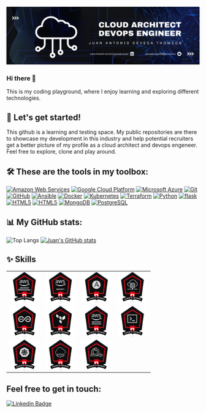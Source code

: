 <!--
**juanadevesat/juanadevesat** is a ✨ _special_ ✨ repository because its `README.md` (this file) appears on your GitHub profile.

Here are some ideas to get you started:

- 🔭 I’m currently working on ...
- 🌱 I’m currently learning ...
- 👯 I’m looking to collaborate on ...
- 🤔 I’m looking for help with ...
- 💬 Ask me about ...
- 📫 How to reach me: ...
- 😄 Pronouns: ...
- ⚡ Fun fact: ...
-->

![Animated banner](<img/GitHub Banner.png>)

### Hi there 👋

This is my coding playground, where I enjoy learning and exploring different technologies. 

## 🚀 Let's get started! 

This github is a learning and testing space. My public repositories are there to showcase my development in this industry and help potential recruiters get a better picture of my profile as a cloud architect and devops engeneer. Feel free to explore, clone and play around.

## 🛠️ These are the tools in my toolbox:

<a href="https://aws.amazon.com/"><img src="https://img.shields.io/badge/Amazon_AWS-232F3E?style=for-the-badge&logo=amazon-aws&logoColor=white" height="30" alt="Amazon Web Services"></a>
<a href="https://cloud.google.com/"><img src="https://img.shields.io/badge/Google_Cloud-4285F4?style=for-the-badge&logo=google-cloud&logoColor=white" height="30" alt="Google Cloud Platform"></a>
<a href="https://azure.microsoft.com/"><img src="https://img.shields.io/badge/Microsoft_Azure-0089D6?style=for-the-badge&logo=microsoft-azure&logoColor=white" height="30" alt="Microsoft Azure"></a>
<a href="https://git-scm.com/"><img src="https://img.shields.io/badge/-Git-F05032?style=for-the-badge&logo=git&logoColor=white" height="30" alt="Git"></a>
<a href="https://github.com/"><img src="https://img.shields.io/badge/-GitHub-181717?style=for-the-badge&logo=github&logoColor=white" height="30" alt="GitHub"></a>
<a href="https://www.ansible.com/"><img src="https://img.shields.io/badge/Ansible-EE0000?style=for-the-badge&logo=ansible&logoColor=white" height="30" alt="Ansible"></a>
<a href="https://www.docker.com/"><img src="https://img.shields.io/badge/-Docker-2496ED?style=for-the-badge&logo=docker&logoColor=white" height="30" alt="Docker"></a>
<a href="https://kubernetes.io/"><img src="https://img.shields.io/badge/Kubernetes-326CE5?style=for-the-badge&logo=kubernetes&logoColor=white" height="30" alt="Kubernetes"></a>
<a href="https://www.terraform.io/"><img src="https://img.shields.io/badge/Terraform-623CE4?style=for-the-badge&logo=terraform&logoColor=white" height="30" alt="Terraform"></a>
<a href="https://www.python.org/"><img src="https://img.shields.io/badge/-Python-3776AB?style=for-the-badge&logo=python&logoColor=white" height="30" alt="Python"></a>
<a href="https://flask.palletsprojects.com/en/3.0.x/"><img src="https://img.shields.io/badge/flask-%23000.svg?style=for-the-badge&logo=flask&logoColor=white" height="30" alt="flask"></a>
<a href="https://developer.mozilla.org/en-US/docs/Web/Guide/HTML/HTML5"><img src="https://img.shields.io/badge/-HTML5-E34F26?style=for-the-badge&logo=html5&logoColor=white" height="30" alt="HTML5"></a>
<a href="https://developer.mozilla.org/es/docs/Web/CSS"><img src="https://img.shields.io/badge/css3-%231572B6.svg?style=for-the-badge&logo=css3&logoColor=white" height="30" alt="HTML5"></a>
<a href="https://www.mongodb.com/"><img src="https://img.shields.io/badge/-MongoDB-47A248?style=for-the-badge&logo=mongodb&logoColor=white" height="30" alt="MongoDB"></a>
<a href="https://www.postgresql.org/"><img src="https://img.shields.io/badge/-PostgreSQL-336791?style=for-the-badge&logo=postgresql&logoColor=white" height="30" alt="PostgreSQL"></a>

<!--Badges: https://github.com/Ileriayo/markdown-badges-->

## 📊 My GitHub stats:

![Top Langs](https://github-readme-stats.vercel.app/api/top-langs/?username=juanadevesat&layout=compact) 
[![Juan's GitHub stats](https://github-readme-stats.vercel.app/api?username=juanadevesat&show_icons=true&theme=radical)](https://github.com/juanadevesat)

## ✨ Skills
<table style="border: 0px;">
    <tr>
        <td><a href="https://badgr.com/backpack/badges/657b25ad1527074bf3b29b16"><img src="img/Architecture professional.png" height="80" alt="Architecture Professional"></a></td>
        <td><a href="https://badgr.com/backpack/badges/657b259eebf2365fd2985403"><img src="img/Seguridad en nube.png" height="80" alt="Seguridad en nube"></a></td>
        <td><a href="https://badgr.com/backpack/badges/657b257835f20d32468251a1"><img src="img/Provisioning.png" height="80" alt="Provisioning"></a></td>
        <td><a href="https://badgr.com/backpack/badges/657b258debf2365fd29853e6"><img src="img/Data en nube.png" height="80" alt="Data en nube"></a></td>
    </tr>
    <tr>
        <td><a href="https://badgr.com/backpack/badges/657b256a35f20d3246825133"><img src="img/DevOps Leader.png" height="80" alt="DevOps Leader"></a></td>
        <td><a href="https://badgr.com/backpack/badges/657b255635f20d324682511c"><img src="img/IaaC.png" height="80" alt="IaaC"></a></td>
        <td><a href="https://badgr.com/backpack/badges/657b253eebf2365fd29852e7"><img src="img/Architecture builder.png" height="80" alt="Architecture Builder"></a></td>
        <td><a href="https://badgr.com/backpack/badges/657b252eebf2365fd29852b8"><img src="img/Terminales.png" height="80" alt="Terminales"></a></td>
    </tr>
    <tr>
        <td><a href="https://badgr.com/backpack/badges/657b2518b6343f1cc6855077"><img src="img/Kube Master.png" height="80" alt="Kube Master"></a></td>
        <td><a href="https://badgr.com/backpack/badges/657998a284185e577784a2e7"><img src="img/Basic Cloud.png" height="80" alt="Basic Cloud"></a></td>
        <td><a href="https://badgr.com/backpack/badges/6579910d84185e57778497f1"><img src="img/Agile.png" height="80" alt="Agile"></a></td>
    </tr>
</table>

## Feel free to get in touch:

[![Linkedin Badge](https://www.vectorlogo.zone/logos/linkedin/linkedin-icon.svg)](https://www.linkedin.com/in/juanadevesat/)
